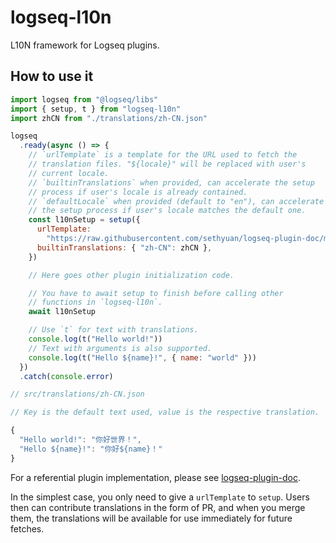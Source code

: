 # logseq-l10n

L10N framework for Logseq plugins.

## How to use it

```js
import logseq from "@logseq/libs"
import { setup, t } from "logseq-l10n"
import zhCN from "./translations/zh-CN.json"

logseq
  .ready(async () => {
    // `urlTemplate` is a template for the URL used to fetch the
    // translation files. "${locale}" will be replaced with user's
    // current locale.
    // `builtinTranslations` when provided, can accelerate the setup
    // process if user's locale is already contained.
    // `defaultLocale` when provided (default to "en"), can accelerate
    // the setup process if user's locale matches the default one.
    const l10nSetup = setup({
      urlTemplate:
        "https://raw.githubusercontent.com/sethyuan/logseq-plugin-doc/master/src/translations/${locale}.json",
      builtinTranslations: { "zh-CN": zhCN },
    })

    // Here goes other plugin initialization code.

    // You have to await setup to finish before calling other
    // functions in `logseq-l10n`.
    await l10nSetup

    // Use `t` for text with translations.
    console.log(t("Hello world!"))
    // Text with arguments is also supported.
    console.log(t("Hello ${name}!", { name: "world" }))
  })
  .catch(console.error)
```

```js
// src/translations/zh-CN.json

// Key is the default text used, value is the respective translation.

{
  "Hello world!": "你好世界！",
  "Hello ${name}!": "你好${name}！"
}
```

For a referential plugin implementation, please see [logseq-plugin-doc](https://github.com/sethyuan/logseq-plugin-doc).

In the simplest case, you only need to give a `urlTemplate` to `setup`. Users then can contribute translations in the form of PR, and when you merge them, the translations will be available for use immediately for future fetches.
